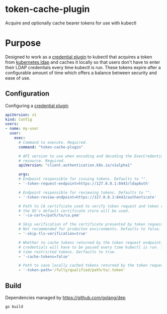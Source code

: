 # token-cache-plugin

Acquire and optionally cache bearer tokens for use with kubectl

# Purpose

Designed to work as a [credential plugin](https://kubernetes.io/docs/admin/authentication/#client-go-credential-plugins) to kubectl that
acquires a token from [kubernetes ldap](https://github.com/skippie81/kubernetes-ldap) and caches it locally so that users don't have to
enter their LDAP credentials every time kubectl is run. These tokens expire after a configurable amount of time which offers a balance
between security and ease of use.

## Configuration

Configuring a [credential plugin](https://kubernetes.io/docs/admin/authentication/#client-go-credential-plugins)

```yaml
apiVersion: v1
kind: Config
users:
- name: my-user
  user:
    exec:
      # Command to execute. Required.
      command: "token-cache-plugin"

      # API version to use when encoding and decoding the ExecCredentials
      # resource. Required.
      apiVersion: "client.authentication.k8s.io/v1alpha1"

      args:
      # Endpoint responsible for issuing tokens. Defaults to "".
      - '-token-request-endpoint=https://127.0.0.1:8443/ldapAuth'

      # Endpoint responsible for reviewing tokens. Defaults to "".
      - '-token-review-endpoint=https://127.0.0.1:8443/authenticate'

      # Path to CA certificate used to verify token request and token review endpoints. If not specified
      # the OS's default certificate store will be used.
      - '-ca-cert=/path/to/ca.pem'

      # Skip verification of the certificate presented by token request and token review endpoints.
      # Not recommended for producton environments. Defaults to false.
      - '-skip-tls-verification=true'

      # Whether to cache tokens returned by the token request endpoint. If tokens aren't cached then
      # credentials will have to be passed every time kubectl is run. This is meant to be used with
      # time restricted tokens. Derfaults to true.
      - '-cache-tokens=false'

      # Path to save locally cached tokens returned by the token request endpoint. Defaults to ~/.k8s-last-token
      - '-token-path='/fully/qualified/path/to/.token'
```

## Build

Dependencies managed by https://github.com/golang/dep

```bash
go build
```
